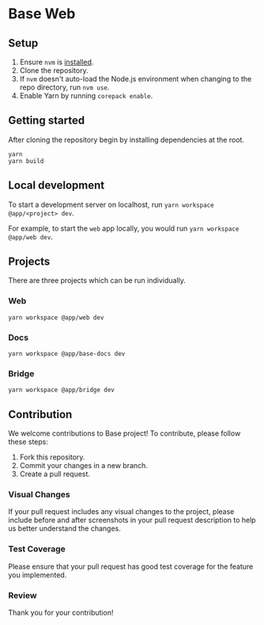 # Base Web

## Setup

1. Ensure `nvm` is [installed](https://github.com/nvm-sh/nvm#install--update-script).
2. Clone the repository.
3. If `nvm` doesn't auto-load the Node.js environment when changing to the repo directory, run `nvm use`.
4. Enable Yarn by running `corepack enable`.

## Getting started

After cloning the repository begin by installing dependencies at the root.

```shell
yarn
yarn build
```

## Local development

To start a development server on localhost, run `yarn workspace @app/<project> dev`.

For example, to start the `web` app locally, you would run `yarn workspace @app/web dev`.

## Projects

There are three projects which can be run individually.

### Web

```
yarn workspace @app/web dev
```

### Docs

```
yarn workspace @app/base-docs dev
```

### Bridge

```
yarn workspace @app/bridge dev
```

## Contribution

We welcome contributions to Base project! To contribute, please follow these steps:

1. Fork this repository.
2. Commit your changes in a new branch.
3. Create a pull request.

### Visual Changes

If your pull request includes any visual changes to the project, please include before and after screenshots in your pull request description to help us better understand the changes.

### Test Coverage

Please ensure that your pull request has good test coverage for the feature you implemented.

### Review

Thank you for your contribution!

